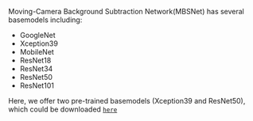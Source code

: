 Moving-Camera Background Subtraction Network(MBSNet) has several basemodels including:
* GoogleNet
* Xception39
* MobileNet
* ResNet18
* ResNet34
* ResNet50
* ResNet101

Here, we offer two pre-trained basemodels (Xception39 and ResNet50), which could be downloaded [`here`](https://buckeyemailosu-my.sharepoint.com/:f:/r/personal/wei_909_buckeyemail_osu_edu/Documents/Pre-trained%20Models?csf=1&web=1&e=kFdfGo)
